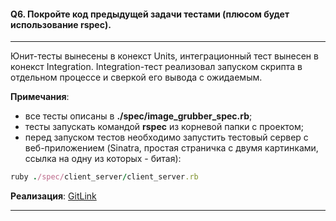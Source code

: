 #### Q6. Покройте код предыдущей задачи тестами (плюсом будет использование rspec).

---

Юнит-тесты вынесены в конекст Units, интеграционный тест вынесен в конекст Integration. Integration-тест реализовал запуском скрипта в отдельном процессе и сверкой его вывода с ожидаемым.

**Примечания**:

- все тесты описаны в **./spec/image_grubber_spec.rb**;
- тесты запускать командой **rspec** из корневой папки с проектом;
- перед запуском тестов необходимо запустить тестовый сервер с веб-приложением (Sinatra, простая страничка с двумя картинками, ссылка на одну из которых - битая):

```ruby
ruby ./spec/client_server/client_server.rb
```

**Реализация**: [GitLink](https://github.com/tasksfromfb/tffb/tree/master/spec)

---